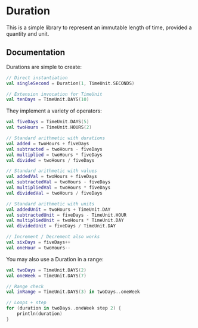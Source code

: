 # Duration
This is a simple library to represent an immutable length of time, provided a quantity and unit.


## Documentation

Durations are simple to create:
```kotlin
// Direct instantiation
val singleSecond = Duration(1, TimeUnit.SECONDS)

// Extension invocation for TimeUnit
val tenDays = TimeUnit.DAYS(10)
```

They implement a variety of operators:
```kotlin
val fiveDays = TimeUnit.DAYS(5)
val twoHours = TimeUnit.HOURS(2)

// Standard arithmetic with durations
val added = twoHours + fiveDays
val subtracted = twoHours - fiveDays
val multiplied = twoHours * fiveDays
val divided = twoHours / fiveDays

// Standard arithmetic with values
val addedVal = twoHours + fiveDays
val subtractedVal = twoHours - fiveDays
val multipliedVal = twoHours * fiveDays
val dividedVal = twoHours / fiveDays

// Standard arithmetic with units
val addedUnit = twoHours + TimeUnit.DAY
val subtractedUnit = fiveDays - TimeUnit.HOUR
val multipliedUnit = twoHours * TimeUnit.DAY
val dividedUnit = fiveDays / TimeUnit.DAY

// Increment / Decrement also works
val sixDays = fiveDays++
val oneHour = twoHours--
```

You may also use a Duration in a range:
```kotlin
val twoDays = TimeUnit.DAYS(2)
val oneWeek = TimeUnit.DAYS(7)

// Range check
val inRange = TimeUnit.DAYS(3) in twoDays..oneWeek

// Loops + step
for (duration in twoDays..oneWeek step 2) {
    println(duration)
}
```